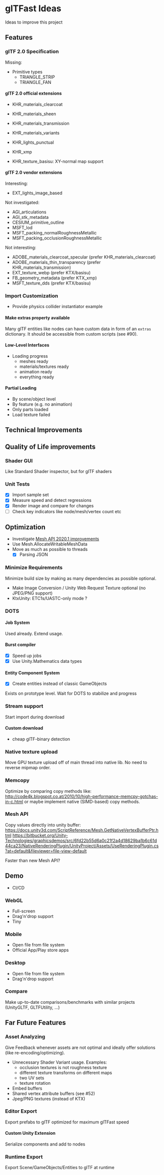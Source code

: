 # glTFast Ideas

Ideas to improve this project

## Features

### glTF 2.0 Specification

Missing:

- Primitive types
  - TRIANGLE_STRIP
  - TRIANGLE_FAN

#### glTF 2.0 official extensions

- KHR_materials_clearcoat
- KHR_materials_sheen
- KHR_materials_transmission
- KHR_materials_variants
- KHR_lights_punctual
- KHR_xmp

- KHR_texture_basisu: XY-normal map support

#### glTF 2.0 vendor extensions

Interesting:

- EXT_lights_image_based

Not investigated:

- AGI_articulations
- AGI_stk_metadata
- CESIUM_primitive_outline
- MSFT_lod
- MSFT_packing_normalRoughnessMetallic
- MSFT_packing_occlusionRoughnessMetallic

Not interesting:

- ADOBE_materials_clearcoat_specular (prefer KHR_materials_clearcoat)
- ADOBE_materials_thin_transparency (prefer KHR_materials_transmission)
- EXT_texture_webp (prefer KTX/basisu)
- FB_geometry_metadata (prefer KTX_xmp)
- MSFT_texture_dds (prefer KTX/basisu)

### Import Customization

- Provide physics collider instantiator example

#### Make extras property available

Many glTF entities like nodes can have custom data in form of an `extras` dictionary. It should be accessible from custom scripts (see #90).

#### Low-Level Interfaces

- Loading progress
  - meshes ready
  - materials/textures ready
  - animation ready
  - everything ready

#### Partial Loading

- By scene/object level
- By feature (e.g. no animation)
- Only parts loaded
- Load texture failed

## Technical Improvements

## Quality of Life improvements

### Shader GUI

Like Standard Shader inspector, but for glTF shaders

### Unit Tests

- [x] Import sample set
- [x] Measure speed and detect regressions
- [x] Render image and compare for changes
- [ ] Check key indicators like node/mesh/vertex count etc

## Optimization

- Investigate [Mesh API 2020.1 improvements](https://docs.google.com/document/d/1QC7NV7JQcvibeelORJvsaTReTyszllOlxdfEsaVL2oA/edit#heading=h.3lwfbowmy03j)
- Use Mesh.AllocateWritableMeshData
- Move as much as possible to threads
  - [x] Parsing JSON

### Minimize Requirements

Minimize build size by making as many dependencies as possible optional.

- Make Image Conversion / Unity Web Request Texture optional (no JPEG/PNG support)
- KtxUnity: ETC1s/UASTC-only mode ?

### DOTS

#### Job System

Used already. Extend usage.

#### Burst compiler

- [x] Speed up jobs
- [x] Use Unity.Mathematics data types

#### Entity Component System

- [x] Create entities instead of classic GameObjects

Exists on prototype level. Wait for DOTS to stabilize and progress

### Stream support

Start import during download

#### Custom download

- cheap glTF-binary detection

### Native texture upload

Move GPU texture upload off of main thread into native lib.
No need to reverse mipmap order.

### Memcopy

Optimize by comparing copy methods like:
<http://code4k.blogspot.co.at/2010/10/high-performance-memcpy-gotchas-in-c.html>
or maybe implement native (SIMD-based) copy methods.

### Mesh API

Copy values directly into unity buffer:
<https://docs.unity3d.com/ScriptReference/Mesh.GetNativeVertexBufferPtr.html>
<https://bitbucket.org/Unity-Technologies/graphicsdemos/src/6fd22b55d6a0c21f2a4d18629ba1b6c61d44ca23/NativeRenderingPlugin/UnityProject/Assets/UseRenderingPlugin.cs?at=default&fileviewer=file-view-default>

Faster than new Mesh API?

## Demo

- CI/CD

### WebGL

- Full-screen
- Drag'n'drop support
- Tiny

### Mobile

- Open file from file system
- Official App/Play store apps

### Desktop

- Open file from file system
- Drag'n'drop support

### Compare

Make up-to-date comparisons/benchmarks with similar projects (UnityGLTF, GLTFUtility, ...)

## Far Future Features

### Asset Analyzing

Give Feedback whenever assets are not optimal and ideally offer solutions (like re-encoding/optimizing).

- Unnecessary Shader Variant usage. Examples:
  - occlusion textures is not roughness texture
  - different texture transforms on different maps
  - two UV sets
  - texture rotation
- Embed buffers
- Shared vertex attribute buffers (see #52)
- Jpeg/PNG textures (instead of KTX)

### Editor Export

Export prefabs to glTF optimized for maximum glTFast speed

#### Custom Unity Extension

Serialize components and add to nodes

### Runtime Export

Export Scene/GameObjects/Entities to glTF at runtime
